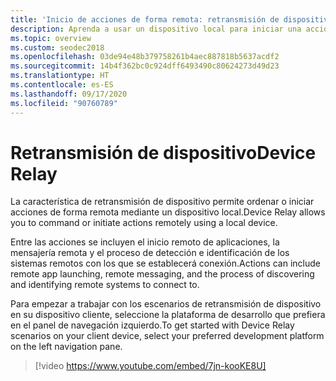 ```yaml
---
title: 'Inicio de acciones de forma remota: retransmisión de dispositivo'
description: Aprenda a usar un dispositivo local para iniciar una acción en un dispositivo remoto como, por ejemplo, abrir una aplicación de forma remota.
ms.topic: overview
ms.custom: seodec2018
ms.openlocfilehash: 03de94e48b379758261b4aec887818b5637acdf2
ms.sourcegitcommit: 14b4f362bc0c924dff6493490c80624273d49d23
ms.translationtype: HT
ms.contentlocale: es-ES
ms.lasthandoff: 09/17/2020
ms.locfileid: "90760789"
---
```

# <a name="device-relay"></a><span data-ttu-id="b0621-103">Retransmisión de dispositivo</span><span class="sxs-lookup"><span data-stu-id="b0621-103">Device Relay</span></span>

<span data-ttu-id="b0621-104">La característica de retransmisión de dispositivo permite ordenar o iniciar acciones de forma remota mediante un dispositivo local.</span><span class="sxs-lookup"><span data-stu-id="b0621-104">Device Relay allows you to command or initiate actions remotely using a local device.</span></span>

<span data-ttu-id="b0621-105">Entre las acciones se incluyen el inicio remoto de aplicaciones, la mensajería remota y el proceso de detección e identificación de los sistemas remotos con los que se establecerá conexión.</span><span class="sxs-lookup"><span data-stu-id="b0621-105">Actions can include remote app launching, remote messaging, and the process of discovering and identifying remote systems to connect to.</span></span>

<span data-ttu-id="b0621-106">Para empezar a trabajar con los escenarios de retransmisión de dispositivo en su dispositivo cliente, seleccione la plataforma de desarrollo que prefiera en el panel de navegación izquierdo.</span><span class="sxs-lookup"><span data-stu-id="b0621-106">To get started with Device Relay scenarios on your client device, select your preferred development platform on the left navigation pane.</span></span>

> [!video https://www.youtube.com/embed/7jn-kooKE8U]